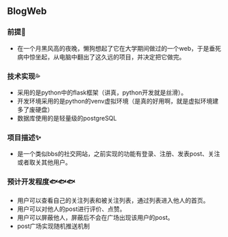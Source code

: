 ## BlogWeb
### 前提👀
- 在一个月黑风高的夜晚，懒狗想起了它在大学期间做过的一个web，于是垂死病中惊坐起，从电脑中翻出了这久远的项目，并决定把它做完。

### 技术实现💦
- 采用的是python中的flask框架（讲真，python开发就是丝滑）。
- 开发环境采用的是python的venv虚拟环境（是真的好用啊，就是虚拟环境建多了废硬盘）
- 数据库使用的是轻量级的postgreSQL

### 项目描述✨
- 是一个类似bbs的社交网站，之前实现的功能有登录、注册、发表post、关注或者取关其他用户。

### 预计开发程度🐟🐟🐟
- 用户可以查看自己的关注列表和被关注列表，通过列表进入他人的首页。
- 用户可以对他人的post进行评价、点赞。
- 用户可以屏蔽他人，屏蔽后不会在广场出现该用户的post。
- post广场实现随机推送机制

